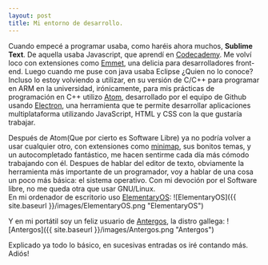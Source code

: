```yaml
---
layout: post
title: Mi entorno de desarrollo.
---
```


Cuando empecé a programar usaba, como haréis ahora muchos, **Sublime Text**. De aquella usaba Javascript, que aprendí
en [Codecademy](https://www.codecademy.com). Me volví loco con extensiones como [Emmet](http://emmet.io), una delicia 
para desarrolladores front-end. Luego cuando me puse con java usaba Eclipse ¿Quien no lo conoce? Incluso lo estoy volviendo a utilizar,
en su versión de C/C++ para programar en ARM en la universidad, irónicamente, para mis prácticas de programación en C++ utilizo [Atom](atom.io),
desarrollado por el equipo de Github usando [Electron](http://electron.atom.io/.io), una herramienta que te permite desarrollar aplicaciones
multiplataforma utilizando JavaScript, HTML y CSS con la que gustaría trabajar.

Después de Atom(Que por cierto es Software Libre) ya no podría volver a usar cualquier otro, con extensiones como
[minimap](https://atom.io/packages/minimap), sus bonitos temas, y un autocompletado fantástico, me hacen sentirme cada día más cómodo 
trabajando con él. Despues de hablar del editor de texto, obviamente la herramienta más importante de un programador, voy a hablar de una cosa
un poco más básica: el sistema operativo. Con mi devoción por el Software libre, no me queda otra que usar GNU/Linux.       
En mi ordenador de escritorio uso [ElementaryOS](https://elementary.io):
![ElementaryOS]({{ site.baseurl }}/images/ElementaryOS.png "ElementaryOS")

Y en mi portátil soy un feliz usuario de [Antergos](https://antergos.com), la distro gallega:
![Antergos]({{ site.baseurl }}/images/Antergos.png "Antergos")

Explicado ya todo lo básico, en sucesivas entradas os iré contando más.
Adiós! 

